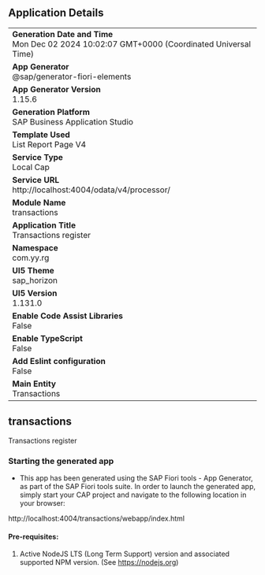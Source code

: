 ## Application Details
|               |
| ------------- |
|**Generation Date and Time**<br>Mon Dec 02 2024 10:02:07 GMT+0000 (Coordinated Universal Time)|
|**App Generator**<br>@sap/generator-fiori-elements|
|**App Generator Version**<br>1.15.6|
|**Generation Platform**<br>SAP Business Application Studio|
|**Template Used**<br>List Report Page V4|
|**Service Type**<br>Local Cap|
|**Service URL**<br>http://localhost:4004/odata/v4/processor/|
|**Module Name**<br>transactions|
|**Application Title**<br>Transactions register|
|**Namespace**<br>com.yy.rg|
|**UI5 Theme**<br>sap_horizon|
|**UI5 Version**<br>1.131.0|
|**Enable Code Assist Libraries**<br>False|
|**Enable TypeScript**<br>False|
|**Add Eslint configuration**<br>False|
|**Main Entity**<br>Transactions|

## transactions

Transactions register

### Starting the generated app

-   This app has been generated using the SAP Fiori tools - App Generator, as part of the SAP Fiori tools suite.  In order to launch the generated app, simply start your CAP project and navigate to the following location in your browser:

http://localhost:4004/transactions/webapp/index.html

#### Pre-requisites:

1. Active NodeJS LTS (Long Term Support) version and associated supported NPM version.  (See https://nodejs.org)



